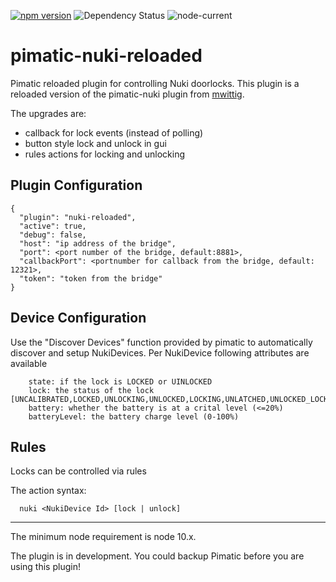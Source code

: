 
[![npm version](https://badge.fury.io/js/pimatic-nuki-reloaded.svg)](https://badge.fury.io/js/pimatic-nuki-reloaded)
![Dependency Status](https://david-dm.org/bertreb/pimatic-nuki-reloaded.svg)
![node-current](https://img.shields.io/node/v/pimatic-nuki-reloaded)

# pimatic-nuki-reloaded
Pimatic reloaded plugin for controlling Nuki doorlocks.
This plugin is a reloaded version of the pimatic-nuki plugin from [mwittig](https://github.com/mwittig/pimatic-nuki).

The upgrades are:
- callback for lock events (instead of polling)
- button style lock and unlock in gui
- rules actions for locking and unlocking

## Plugin Configuration

```
{
  "plugin": "nuki-reloaded",
  "active": true,
  "debug": false,
  "host": "ip address of the bridge",
  "port": <port number of the bridge, default:8881>,
  "callbackPort": <portnumber for callback from the bridge, default: 12321>,
  "token": "token from the bridge"
}
```
## Device Configuration

Use the "Discover Devices" function provided by pimatic to automatically discover and setup NukiDevices.
Per NukiDevice following attributes are available
```
	state: if the lock is LOCKED or UINLOCKED
	lock: the status of the lock [UNCALIBRATED,LOCKED,UNLOCKING,UNLOCKED,LOCKING,UNLATCHED,UNLOCKED_LOCK_N_GO,UNLATCHING]
	battery: whether the battery is at a crital level (<=20%)
	batteryLevel: the battery charge level (0-100%)
```

## Rules
Locks can be controlled via rules

The action syntax:
```
  nuki <NukiDevice Id> [lock | unlock]
```

---
The minimum node requirement is node 10.x.

The plugin is in development. You could backup Pimatic before you are using this plugin!

